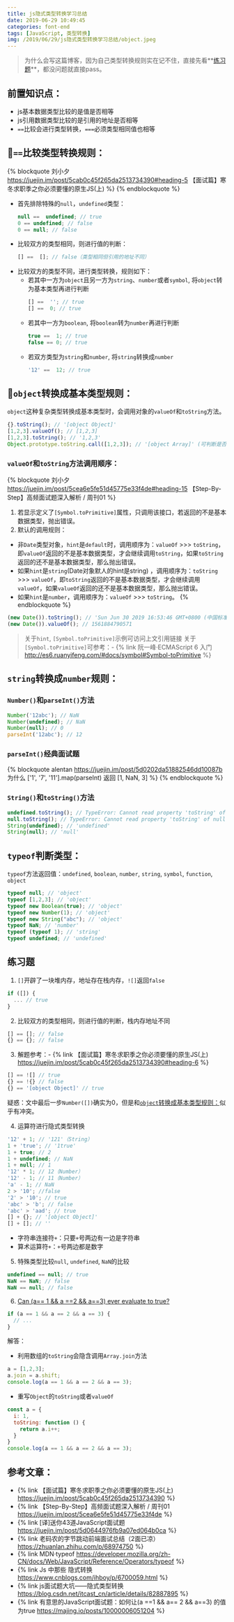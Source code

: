```yaml
---
title: js隐式类型转换学习总结
date: 2019-06-29 10:49:45
categories: font-end
tags: [JavaScript, 类型转换]
img: /2019/06/29/js隐式类型转换学习总结/object.jpeg
---
```


> 为什么会写这篇博客，因为自己类型转换规则实在记不住，直接先看**[练习题](#练习题)**，都没问题就直接pass。

## 前置知识点：
- js基本数据类型比较的是值是否相等
- js引用数据类型比较的是引用的地址是否相等
- `==`比较会进行类型转换，`===`必须类型相同值也相等

## `==`比较类型转换规则：

{% blockquote 刘小夕 https://juejin.im/post/5cab0c45f265da2513734390#heading-5 【面试篇】寒冬求职季之你必须要懂的原生JS(上) %}
{% endblockquote %}
- 首先排除特殊的`null`，`undefined`类型：
  ```js
  null ==  undefined; // true
  0 == undefined; // false
  0 == null; // false
  ```
- 比较双方的类型相同，则进行值的判断：
  ```js
  [] ==  []; // false（类型相同但引用的地址不同）
  ```
- 比较双方的类型不同，进行类型转换，规则如下：
  - 若其中一方为`object`且另一方为`string`、`number`或者`symbol`, 将`object`转为基本类型再进行判断
    ```js
    [] ==  ''; // true
    [] ==  0; // true
    ```
  - 若其中一方为`boolean`, 将`boolean`转为`number`再进行判断
    ```js
    true ==  1; // true
    false == 0; // true
    ```
  - 若双方类型为`string`和`number`, 将`string`转换成`number`
    ```js
    '12' ==  12; // true
    ```

## `object`转换成基本类型规则：

`object`这种复杂类型转换成基本类型时，会调用对象的`valueOf`和`toString`方法。

```js
{}.toString(); // '[object Object]'
[1,2,3].valueOf(); // [1,2,3]
[1,2,3].toString(); // '1,2,3'
Object.prototype.toString.call([1,2,3]); // '[object Array]' (可判断是否为数组)
```

### `valueOf`和`toString`方法调用顺序：
{% blockquote 刘小夕 https://juejin.im/post/5cea6e5fe51d45775e33f4de#heading-15 【Step-By-Step】高频面试题深入解析 / 周刊01 %}
1. 若显示定义了`[Symbol.toPrimitive]`属性，只调用该接口，若返回的不是基本数据类型，抛出错误。
2. 默认的调用规则：
  - 非`Date`类型对象，`hint`是`default`时，调用顺序为：`valueOf` >>> `toString`，即`valueOf`返回的不是基本数据类型，才会继续调用`toString`，如果`toString`返回的还不是基本数据类型，那么抛出错误。
  - 如果`hint`是`string`(Date对象默人的hint是string) ，调用顺序为：`toString` >>> `valueOf`，即`toString`返回的不是基本数据类型，才会继续调用`valueOf`，如果`valueOf`返回的还不是基本数据类型，那么抛出错误。
  - 如果`hint`是`number`，调用顺序为：`valueOf` >>> `toString`。
{% endblockquote %}

```js
(new Date()).toString(); // 'Sun Jun 30 2019 16:53:46 GMT+0800 (中国标准时间)'
(new Date()).valueOf(); // 1561884790571
```

> 关于`hint`, `[Symbol.toPrimitive]`示例可访问上文引用链接
> 关于`[Symbol.toPrimitive]`可参考：- {% link 阮一峰·ECMAScript 6 入门 http://es6.ruanyifeng.com/#docs/symbol#Symbol-toPrimitive %}

## `string`转换成`number`规则：

### `Number()`和`parseInt()`方法
```js
Number('12abc'); // NaN
Number(undefined); // NaN
Number(null); // 0
parseInt('12abc'); // 12
```
### `parseInt()`经典面试题

{% blockquote alentan https://juejin.im/post/5d0202da51882546dd10087b 为什么 ['1', '7', '11'].map(parseInt) 返回 [1, NaN, 3] %}
{% endblockquote %}

### `String()`和`toString()`方法
```js
undefined.toString(); // TypeError: Cannot read property 'toString' of undefined
null.toString(); // TypeError: Cannot read property 'toString' of null
String(undefined); // 'undefined'
String(null); // 'null'
```

## `typeof`判断类型：

`typeof`方法返回值：`undefined`, `boolean`, `number`, `string`, `symbol`, `function`, `object`

```js
typeof null; // 'object'
typeof [1,2,3]; // 'object'
typeof new Boolean(true); // 'object'
typeof new Number(1); // 'object'
typeof new String("abc"); // 'object'
typeof NaN; // 'number'
typeof (typeof 1); // 'string'
typeof undefined; // 'undefined'
```

## 练习题

1. `[]`开辟了一块堆内存，地址存在栈内存，`![]`返回`false`
```js
if ([]) {
  ... // true
}
```

2. 比较双方的类型相同，则进行值的判断，栈内存地址不同
```js
[] == []; // false
{} == {}; // false
```

3. 解题参考：- {% link 【面试篇】寒冬求职季之你必须要懂的原生JS(上) https://juejin.im/post/5cab0c45f265da2513734390#heading-6 %}
```js
[] == ![] // true
{} == !{} // false
{} == '[object Object]' // true
```

疑惑：文中最后一步`Number([])`确实为0，但是和[`object`转换成基本类型规则：](#object转换成基本类型规则：)似乎有冲突。

4. 运算符进行隐式类型转换
```js
'12' + 1; // '121'（String）
1 + 'true'; // '1true'
1 + true; // 2
1 + undefined; // NaN
1 + null; // 1
'12' * 1; // 12（Number）
'12' - 1; // 11（Number）
'a' - 1; // NaN
2 > '10'; //false
'2' > '10'; // true
'abc' > 'b'; // false
'abc' > 'aad'; // true
[] + {}; // '[object Object]'
[] + []; // ''
```

- 字符串连接符`+`：只要`+`号两边有一边是字符串
- 算术运算符`+`：`+`号两边都是数字

5. 特殊类型比较`null`, `undefined`, `NaN`的比较
```js
undefined == null; // true
NaN == NaN; // false
NaN == null; // false
```

6. [Can (a== 1 && a ==2 && a==3) ever evaluate to true?](https://stackoverflow.com/questions/48270127/can-a-1-a-2-a-3-ever-evaluate-to-true)
```js
if (a == 1 && a == 2 && a == 3) {
  // ...
}
```

解答：
- 利用数组的`toString`会隐含调用`Array.join`方法

```js
a = [1,2,3];
a.join = a.shift;
console.log(a == 1 && a == 2 && a == 3);
```

- 重写`Object`的`toString`或者`valueOf`

```js
const a = {
  i: 1,
  toString: function () {
    return a.i++;
  }
}
console.log(a == 1 && a == 2 && a == 3);
```

## 参考文章：

- {% link 【面试篇】寒冬求职季之你必须要懂的原生JS(上) https://juejin.im/post/5cab0c45f265da2513734390 %}
- {% link 【Step-By-Step】高频面试题深入解析 / 周刊01 https://juejin.im/post/5cea6e5fe51d45775e33f4de %}
- {% link [译]送你43道JavaScript面试题 https://juejin.im/post/5d0644976fb9a07ed064b0ca %}
- {% link 老码农的字节跳动前端面试总结（2面已凉） https://zhuanlan.zhihu.com/p/68974750 %}
- {% link MDN·typeof https://developer.mozilla.org/zh-CN/docs/Web/JavaScript/Reference/Operators/typeof %}
- {% link Js 中那些 隐式转换 https://www.cnblogs.com/ihboy/p/6700059.html %}
- {% link js面试题大坑——隐式类型转换 https://blog.csdn.net/itcast_cn/article/details/82887895 %}
- {% link 有意思的JavaScript面试题：如何让(a ==1 && a== 2 && a==3) 的值为true https://majing.io/posts/10000006051204 %}